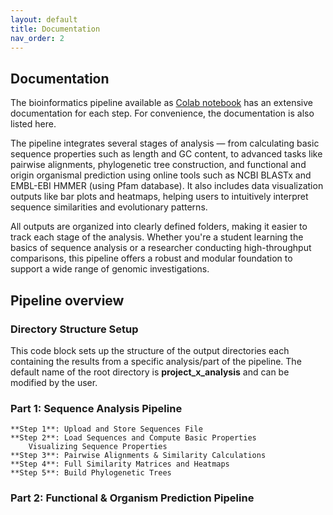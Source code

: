 ```yaml
---
layout: default
title: Documentation
nav_order: 2
---
```


## Documentation

The bioinformatics pipeline available as [Colab notebook](https://colab.research.google.com/github/luquelab/bioinformatics-teamCanes/blob/main/notebooks/main_pipeline.ipynb) has an extensive documentation for each step. For convenience, the documentation is also listed here.

The pipeline integrates several stages of analysis — from calculating basic sequence properties such as length and GC content, to advanced tasks like pairwise alignments, phylogenetic tree construction, and functional and origin organismal prediction using online tools such as NCBI BLASTx and EMBL-EBI HMMER (using Pfam database). It also includes data visualization outputs like bar plots and heatmaps, helping users to intuitively interpret sequence similarities and evolutionary patterns.

All outputs are organized into clearly defined folders, making it easier to track each stage of the analysis. Whether you're a student learning the basics of sequence analysis or a researcher conducting high-throughput comparisons, this pipeline offers a robust and modular foundation to support a wide range of genomic investigations.   

## Pipeline overview  

### Directory Structure Setup
This code block sets up the structure of the output directories each containing the results from a specific analysis/part of the pipeline. The default name of the root directory is **project_x_analysis** and can be modified by the user.

### Part 1: Sequence Analysis Pipeline  
    **Step 1**: Upload and Store Sequences File  
    **Step 2**: Load Sequences and Compute Basic Properties  
        Visualizing Sequence Properties  
    **Step 3**: Pairwise Alignments & Similarity Calculations  
    **Step 4**: Full Similarity Matrices and Heatmaps  
    **Step 5**: Build Phylogenetic Trees  
### Part 2: Functional & Organism Prediction Pipeline   
